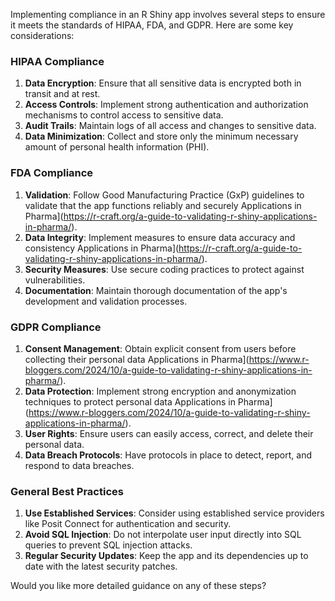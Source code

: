 Implementing compliance in an R Shiny app involves several steps to ensure it meets the standards of HIPAA, FDA, and GDPR. Here are some key considerations:

### HIPAA Compliance
1. **Data Encryption**: Ensure that all sensitive data is encrypted both in transit and at rest.
2. **Access Controls**: Implement strong authentication and authorization mechanisms to control access to sensitive data.
3. **Audit Trails**: Maintain logs of all access and changes to sensitive data.
4. **Data Minimization**: Collect and store only the minimum necessary amount of personal health information (PHI).

### FDA Compliance
1. **Validation**: Follow Good Manufacturing Practice (GxP) guidelines to validate that the app functions reliably and securely Applications in Pharma](https://r-craft.org/a-guide-to-validating-r-shiny-applications-in-pharma/).
2. **Data Integrity**: Implement measures to ensure data accuracy and consistency Applications in Pharma](https://r-craft.org/a-guide-to-validating-r-shiny-applications-in-pharma/).
3. **Security Measures**: Use secure coding practices to protect against vulnerabilities.
4. **Documentation**: Maintain thorough documentation of the app's development and validation processes.

### GDPR Compliance
1. **Consent Management**: Obtain explicit consent from users before collecting their personal data Applications in Pharma](https://www.r-bloggers.com/2024/10/a-guide-to-validating-r-shiny-applications-in-pharma/).
2. **Data Protection**: Implement strong encryption and anonymization techniques to protect personal data Applications in Pharma](https://www.r-bloggers.com/2024/10/a-guide-to-validating-r-shiny-applications-in-pharma/).
3. **User Rights**: Ensure users can easily access, correct, and delete their personal data.
4. **Data Breach Protocols**: Have protocols in place to detect, report, and respond to data breaches.

### General Best Practices
1. **Use Established Services**: Consider using established service providers like Posit Connect for authentication and security.
2. **Avoid SQL Injection**: Do not interpolate user input directly into SQL queries to prevent SQL injection attacks.
3. **Regular Security Updates**: Keep the app and its dependencies up to date with the latest security patches.

Would you like more detailed guidance on any of these steps?
